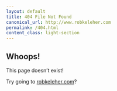 ```yaml
---
layout: default
title: 404 File Not Found
canonical_url: http://www.robkeleher.com
permalink: /404.html
content_class: light-section
---
```

<section id="main_content" class="inner">
<h1 id="whoops" class="mt-0 pt-4">Whoops!</h1>

<p>This page doesn’t exist!</p>

<p>Try going to <a href="/">robkeleher.com</a>?</p>
</section>